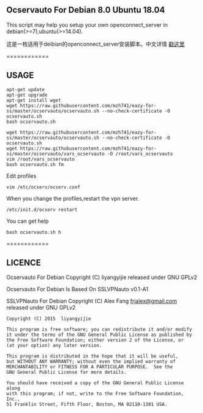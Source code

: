 ## Ocservauto For Debian 8.0 Ubuntu 18.04

This script may help you setup your own openconnect_server in debian(>=7),ubuntu(>=14.04).

这是一枚适用于deibian的openconnect_server安装脚本。中文详情 [戳这里](http://www.fanyueciyuan.info/fq/ocserv-debian.html)

============

## USAGE
```shell
apt-get update
apt-get upgrade
apt-get install wget
wget https://raw.githubusercontent.com/mzh741/eazy-for-ss/master/ocservauto/ocservauto.sh --no-check-certificate -O ocservauto.sh
bash ocservauto.sh
```

```
wget https://raw.githubusercontent.com/mzh741/eazy-for-ss/master/ocservauto/ocservauto.sh --no-check-certificate -O ocservauto.sh
wget https://raw.githubusercontent.com/mzh741/eazy-for-ss/master/ocservauto/vars_ocservauto -O /root/vars_ocservauto
vim /root/vars_ocservauto
bash ocservauto.sh fm
```

Edit profiles 
```
vim /etc/ocserv/ocserv.conf
```

When you change the profiles,restart the vpn server.
```shell
/etc/init.d/ocserv restart
```

You can get help 
```shell
bash ocservauto.sh h
```

============

## LICENCE
Ocservauto For Debian Copyright (C) liyangyijie released under GNU GPLv2

Ocservauto For Debian Is Based On SSLVPNauto v0.1-A1

SSLVPNauto For Debian Copyright (C) Alex Fang frjalex@gmail.com released under GNU GPLv2



    Copyright (C) 2015  liyangyijie

    This program is free software; you can redistribute it and/or modify
    it under the terms of the GNU General Public License as published by
    the Free Software Foundation; either version 2 of the License, or
    (at your option) any later version.

    This program is distributed in the hope that it will be useful,
    but WITHOUT ANY WARRANTY; without even the implied warranty of
    MERCHANTABILITY or FITNESS FOR A PARTICULAR PURPOSE.  See the
    GNU General Public License for more details.

    You should have received a copy of the GNU General Public License along
    with this program; if not, write to the Free Software Foundation, Inc.,
    51 Franklin Street, Fifth Floor, Boston, MA 02110-1301 USA.
